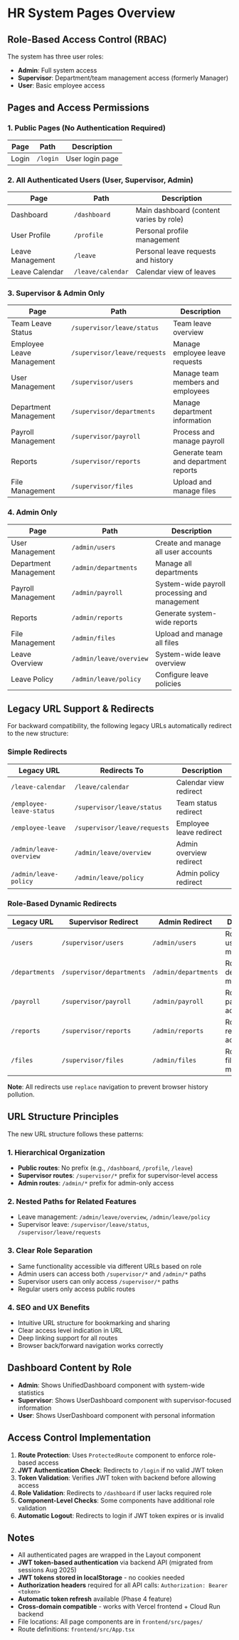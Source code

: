 # HR System Pages Overview

## Role-Based Access Control (RBAC)

The system has three user roles:
- **Admin**: Full system access
- **Supervisor**: Department/team management access (formerly Manager)
- **User**: Basic employee access

## Pages and Access Permissions

### 1. Public Pages (No Authentication Required)

| Page | Path | Description |
|------|------|-------------|
| Login | `/login` | User login page |

### 2. All Authenticated Users (User, Supervisor, Admin)

| Page | Path | Description |
|------|------|-------------|
| Dashboard | `/dashboard` | Main dashboard (content varies by role) |
| User Profile | `/profile` | Personal profile management |
| Leave Management | `/leave` | Personal leave requests and history |
| Leave Calendar | `/leave/calendar` | Calendar view of leaves |

### 3. Supervisor & Admin Only

| Page | Path | Description |
|------|------|-------------|
| Team Leave Status | `/supervisor/leave/status` | Team leave overview |
| Employee Leave Management | `/supervisor/leave/requests` | Manage employee leave requests |
| User Management | `/supervisor/users` | Manage team members and employees |
| Department Management | `/supervisor/departments` | Manage department information |
| Payroll Management | `/supervisor/payroll` | Process and manage payroll |
| Reports | `/supervisor/reports` | Generate team and department reports |
| File Management | `/supervisor/files` | Upload and manage files |

### 4. Admin Only

| Page | Path | Description |
|------|------|-------------|
| User Management | `/admin/users` | Create and manage all user accounts |
| Department Management | `/admin/departments` | Manage all departments |
| Payroll Management | `/admin/payroll` | System-wide payroll processing and management |
| Reports | `/admin/reports` | Generate system-wide reports |
| File Management | `/admin/files` | Upload and manage all files |
| Leave Overview | `/admin/leave/overview` | System-wide leave overview |
| Leave Policy | `/admin/leave/policy` | Configure leave policies |

## Legacy URL Support & Redirects

For backward compatibility, the following legacy URLs automatically redirect to the new structure:

### Simple Redirects
| Legacy URL | Redirects To | Description |
|------------|--------------|-------------|
| `/leave-calendar` | `/leave/calendar` | Calendar view redirect |
| `/employee-leave-status` | `/supervisor/leave/status` | Team status redirect |
| `/employee-leave` | `/supervisor/leave/requests` | Employee leave redirect |
| `/admin/leave-overview` | `/admin/leave/overview` | Admin overview redirect |
| `/admin/leave-policy` | `/admin/leave/policy` | Admin policy redirect |

### Role-Based Dynamic Redirects
| Legacy URL | Supervisor Redirect | Admin Redirect | Description |
|------------|-------------------|----------------|-------------|
| `/users` | `/supervisor/users` | `/admin/users` | Role-based user management |
| `/departments` | `/supervisor/departments` | `/admin/departments` | Role-based dept management |
| `/payroll` | `/supervisor/payroll` | `/admin/payroll` | Role-based payroll access |
| `/reports` | `/supervisor/reports` | `/admin/reports` | Role-based reports access |
| `/files` | `/supervisor/files` | `/admin/files` | Role-based file management |

**Note**: All redirects use `replace` navigation to prevent browser history pollution.

## URL Structure Principles

The new URL structure follows these patterns:

### 1. Hierarchical Organization
- **Public routes**: No prefix (e.g., `/dashboard`, `/profile`, `/leave`)
- **Supervisor routes**: `/supervisor/*` prefix for supervisor-level access
- **Admin routes**: `/admin/*` prefix for admin-only access

### 2. Nested Paths for Related Features
- Leave management: `/admin/leave/overview`, `/admin/leave/policy`
- Supervisor leave: `/supervisor/leave/status`, `/supervisor/leave/requests`

### 3. Clear Role Separation
- Same functionality accessible via different URLs based on role
- Admin users can access both `/supervisor/*` and `/admin/*` paths
- Supervisor users can only access `/supervisor/*` paths
- Regular users only access public routes

### 4. SEO and UX Benefits
- Intuitive URL structure for bookmarking and sharing
- Clear access level indication in URL
- Deep linking support for all routes
- Browser back/forward navigation works correctly

## Dashboard Content by Role

- **Admin**: Shows UnifiedDashboard component with system-wide statistics
- **Supervisor**: Shows UserDashboard component with supervisor-focused information
- **User**: Shows UserDashboard component with personal information

## Access Control Implementation

1. **Route Protection**: Uses `ProtectedRoute` component to enforce role-based access
2. **JWT Authentication Check**: Redirects to `/login` if no valid JWT token
3. **Token Validation**: Verifies JWT token with backend before allowing access
4. **Role Validation**: Redirects to `/dashboard` if user lacks required role
5. **Component-Level Checks**: Some components have additional role validation
6. **Automatic Logout**: Redirects to login if JWT token expires or is invalid

## Notes

- All authenticated pages are wrapped in the Layout component
- **JWT token-based authentication** via backend API (migrated from sessions Aug 2025)
- **JWT tokens stored in localStorage** - no cookies needed
- **Authorization headers** required for all API calls: `Authorization: Bearer <token>`
- **Automatic token refresh** available (Phase 4 feature)
- **Cross-domain compatible** - works with Vercel frontend + Cloud Run backend
- File locations: All page components are in `frontend/src/pages/`
- Route definitions: `frontend/src/App.tsx`